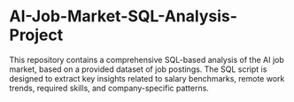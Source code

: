 # AI-Job-Market-SQL-Analysis-Project
This repository contains a comprehensive SQL-based analysis of the AI job market, based on a provided dataset of job postings. The SQL script is designed to extract key insights related to salary benchmarks, remote work trends, required skills, and company-specific patterns.
